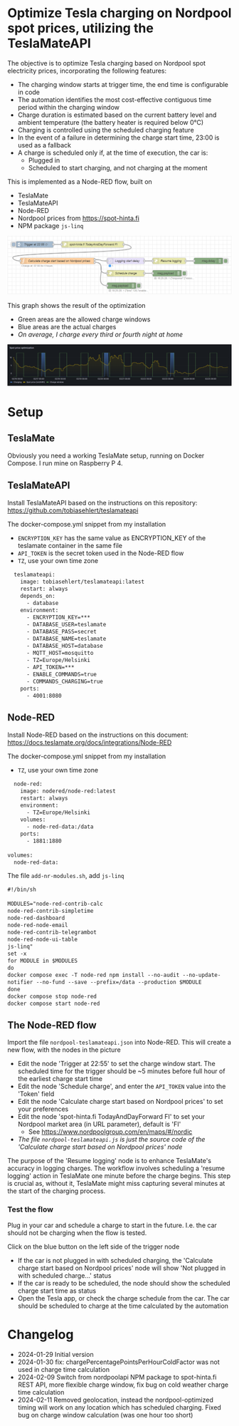# Optimize Tesla charging on Nordpool spot prices, utilizing the TeslaMateAPI

The objective is to optimize Tesla charging based on Nordpool spot electricity prices, incorporating the following features:
   * The charging window starts at trigger time, the end time is configurable in code
   * The automation identifies the most cost-effective contiguous time period within the charging window
   * Charge duration is estimated based on the current battery level and ambient temperature (the battery heater is required below 0°C)
   * Charging is controlled using the scheduled charging feature
   * In the event of a failure in determining the charge start time, 23:00 is used as a fallback
   * A charge is scheduled only if, at the time of execution, the car is:
      * Plugged in
      * Scheduled to start charging, and not charging at the moment

This is implemented as a Node-RED flow, built on
   * TeslaMate
   * TeslaMateAPI
   * Node-RED
   * Nordpool prices from https://spot-hinta.fi
   * NPM package ```js-linq```

![The Node-RED flow](nordpool-teslamateapi.png)

This graph shows the result of the optimization
   * Green areas are the allowed charge windows
   * Blue areas are the actual charges
   * _On average, I charge every third or fourth night at home_

![The charge window](chargewindow.png)

# Setup

## TeslaMate

Obviously you need a working TeslaMate setup, running on Docker Compose. I run mine on Raspberry P 4.

## TeslaMateAPI

Install TeslaMateAPI based on the instructions on this repository: https://github.com/tobiasehlert/teslamateapi

The docker-compose.yml snippet from my installation
   * ```ENCRYPTION_KEY``` has the same value as ENCRYPTION_KEY of the teslamate container in the same file
   * ```API_TOKEN``` is the secret token used in the Node-RED flow
   * ```TZ```, use your own time zone

```
  teslamateapi:
    image: tobiasehlert/teslamateapi:latest
    restart: always
    depends_on:
      - database
    environment:
      - ENCRYPTION_KEY=***
      - DATABASE_USER=teslamate
      - DATABASE_PASS=secret
      - DATABASE_NAME=teslamate
      - DATABASE_HOST=database
      - MQTT_HOST=mosquitto
      - TZ=Europe/Helsinki
      - API_TOKEN=***
      - ENABLE_COMMANDS=true
      - COMMANDS_CHARGING=true
    ports:
      - 4001:8080
```

## Node-RED

Install Node-RED based on the instructions on this document: https://docs.teslamate.org/docs/integrations/Node-RED

The docker-compose.yml snippet from my installation
   * ```TZ```, use your own time zone

```
  node-red:
    image: nodered/node-red:latest
    restart: always
    environment:
      - TZ=Europe/Helsinki
    volumes:
      - node-red-data:/data
    ports:
      - 1881:1880

volumes:
  node-red-data:
```

The file ```add-nr-modules.sh```, add ```js-linq```

```
#!/bin/sh

MODULES="node-red-contrib-calc
node-red-contrib-simpletime
node-red-dashboard
node-red-node-email
node-red-contrib-telegrambot
node-red-node-ui-table
js-linq"
set -x
for MODULE in $MODULES
do
docker compose exec -T node-red npm install --no-audit --no-update-notifier --no-fund --save --prefix=/data --production $MODULE
done
docker compose stop node-red
docker compose start node-red
```

## The Node-RED flow

Import the file ```nordpool-teslamateapi.json``` into Node-RED. This will create a new flow, with the nodes in the picture
   * Edit the node 'Trigger at 22:55' to set the charge window start. The scheduled time for the trigger should be ~5 minutes before full hour of the earliest charge start time
   * Edit the node 'Schedule charge', and enter the ```API_TOKEN``` value into the 'Token' field
   * Edit the node 'Calculate charge start based on Nordpool prices' to set your preferences
   * Edit the node 'spot-hinta.fi TodayAndDayForward FI' to set your Nordpool market area (in URL parameter), default is 'FI'
      * See https://www.nordpoolgroup.com/en/maps/#/nordic
   * _The file ```nordpool-teslamateapi.js``` is just the source code of the 'Calculate charge start based on Nordpool prices' node_

The purpose of the 'Resume logging' node is to enhance TeslaMate's accuracy in logging charges. The workflow involves scheduling a 'resume logging' action in TeslaMate one minute before the charge begins. This step is crucial as, without it, TeslaMate might miss capturing several minutes at the start of the charging process.

### Test the flow

Plug in your car and schedule a charge to start in the future. I.e. the car should not be charging when the flow is tested.

Click on the blue button on the left side of the trigger node
   * If the car is not plugged in with scheduled charging, the 'Calculate charge start based on Nordpool prices' node will show 'Not plugged in with scheduled charge...' status
   * If the car is ready to be scheduled, the node should show the scheduled charge start time as status
   * Open the Tesla app, or check the charge schedule from the car. The car should be scheduled to charge at the time calculated by the automation

# Changelog

   * 2024-01-29 Initial version
   * 2024-01-30 fix: chargePercentagePointsPerHourColdFactor was not used in charge time calculation
   * 2024-02-09 Switch from nordpoolapi NPM package to spot-hinta.fi REST API, more flexible charge window, fix bug on cold weather charge time calculation
   * 2024-02-11 Removed geolocation, instead the nordpool-optimized timing will work on any location which has scheduled charging. Fixed bug on charge window calculation (was one hour too short)